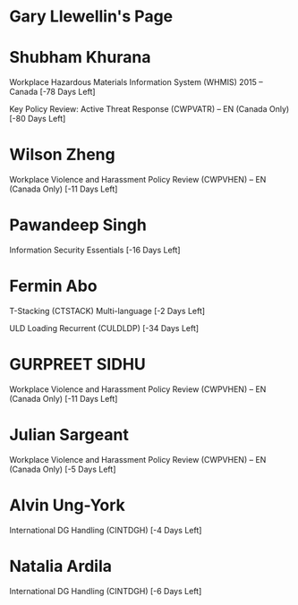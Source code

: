 # Gary Llewellin's Page




# Shubham Khurana


Workplace Hazardous Materials Information System (WHMIS) 2015 – Canada [-78 Days Left]

Key Policy Review: Active Threat Response (CWPVATR) – EN (Canada Only) [-80 Days Left]



# Wilson Zheng


Workplace Violence and Harassment Policy Review (CWPVHEN) – EN (Canada Only) [-11 Days Left]



# Pawandeep Singh


Information Security Essentials [-16 Days Left]



# Fermin Abo


T-Stacking (CTSTACK) Multi-language [-2 Days Left]

ULD Loading Recurrent (CULDLDP) [-34 Days Left]



# GURPREET SIDHU


Workplace Violence and Harassment Policy Review (CWPVHEN) – EN (Canada Only) [-11 Days Left]



# Julian Sargeant


Workplace Violence and Harassment Policy Review (CWPVHEN) – EN (Canada Only) [-5 Days Left]



# Alvin Ung-York


International DG Handling (CINTDGH) [-4 Days Left]



# Natalia Ardila


International DG Handling (CINTDGH) [-6 Days Left]



